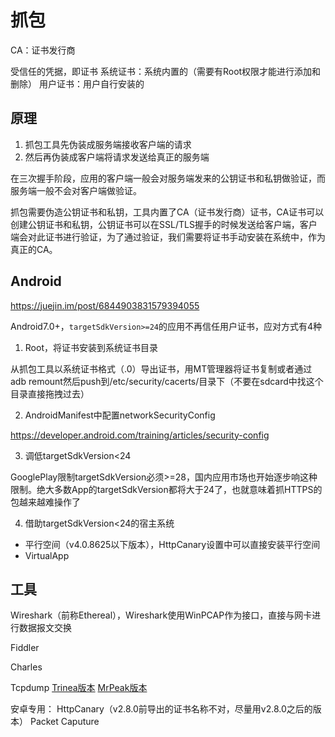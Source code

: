 # 抓包

CA：证书发行商

受信任的凭据，即证书
系统证书：系统内置的（需要有Root权限才能进行添加和删除）
用户证书：用户自行安装的

## 原理

1. 抓包工具先伪装成服务端接收客户端的请求
2. 然后再伪装成客户端将请求发送给真正的服务端


在三次握手阶段，应用的客户端一般会对服务端发来的公钥证书和私钥做验证，而服务端一般不会对客户端做验证。

抓包需要伪造公钥证书和私钥，工具内置了CA（证书发行商）证书，CA证书可以创建公钥证书和私钥，公钥证书可以在SSL/TLS握手的时候发送给客户端，客户端会对此证书进行验证，为了通过验证，我们需要将证书手动安装在系统中，作为真正的CA。

## Android

<https://juejin.im/post/6844903831579394055>

Android7.0+，`targetSdkVersion>=24`的应用不再信任用户证书，应对方式有4种

1. Root，将证书安装到系统证书目录

从抓包工具以系统证书格式（.0）导出证书，用MT管理器将证书复制或者通过adb remount然后push到/etc/security/cacerts/目录下（不要在sdcard中找这个目录直接拖拽过去）

2. AndroidManifest中配置networkSecurityConfig

<https://developer.android.com/training/articles/security-config>

3. 调低targetSdkVersion<24

GooglePlay限制targetSdkVersion必须>=28，国内应用市场也开始逐步响这种限制。绝大多数App的targetSdkVersion都将大于24了，也就意味着抓HTTPS的包越来越难操作了

4. 借助targetSdkVersion<24的宿主系统
  - 平行空间（v4.0.8625以下版本），HttpCanary设置中可以直接安装平行空间
  - VirtualApp

## 工具

Wireshark（前称Ethereal），Wireshark使用WinPCAP作为接口，直接与网卡进行数据报文交换

Fiddler

Charles

Tcpdump
[Trinea版本](http://www.trinea.cn/android/tcpdump_wireshark/)
[MrPeak版本](http://mrpeak.cn/blog/tutorial-tcpdump/)

安卓专用：
HttpCanary（v2.8.0前导出的证书名称不对，尽量用v2.8.0之后的版本）
Packet Caputure